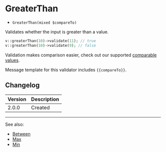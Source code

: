 # GreaterThan

- `GreaterThan(mixed $compareTo)`

Validates whether the input is greater than a value.

```php
v::greaterThan(10)->validate(11); // true
v::greaterThan(10)->validate(9); // false
```

Validation makes comparison easier, check out our supported 
[comparable values](ComparableValues.md).

Message template for this validator includes `{{compareTo}}`.

## Changelog

Version | Description
--------|-------------
  2.0.0 | Created

***
See also:

- [Between](Between.md)
- [Max](Max.md)
- [Min](Min.md)
